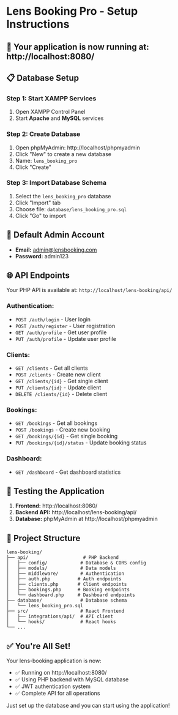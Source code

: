 # Lens Booking Pro - Setup Instructions

## 🚀 **Your application is now running at: http://localhost:8080/**

## 📋 **Database Setup**

### Step 1: Start XAMPP Services
1. Open XAMPP Control Panel
2. Start **Apache** and **MySQL** services

### Step 2: Create Database
1. Open phpMyAdmin: http://localhost/phpmyadmin
2. Click "New" to create a new database
3. Name: `lens_booking_pro`
4. Click "Create"

### Step 3: Import Database Schema
1. Select the `lens_booking_pro` database
2. Click "Import" tab
3. Choose file: `database/lens_booking_pro.sql`
4. Click "Go" to import

## 🔐 **Default Admin Account**
- **Email:** admin@lensbooking.com
- **Password:** admin123

## 🌐 **API Endpoints**
Your PHP API is available at: `http://localhost/lens-booking/api/`

### Authentication:
- `POST /auth/login` - User login
- `POST /auth/register` - User registration
- `GET /auth/profile` - Get user profile
- `PUT /auth/profile` - Update user profile

### Clients:
- `GET /clients` - Get all clients
- `POST /clients` - Create new client
- `GET /clients/{id}` - Get single client
- `PUT /clients/{id}` - Update client
- `DELETE /clients/{id}` - Delete client

### Bookings:
- `GET /bookings` - Get all bookings
- `POST /bookings` - Create new booking
- `GET /bookings/{id}` - Get single booking
- `PUT /bookings/{id}/status` - Update booking status

### Dashboard:
- `GET /dashboard` - Get dashboard statistics

## 🔧 **Testing the Application**

1. **Frontend:** http://localhost:8080/
2. **Backend API:** http://localhost/lens-booking/api/
3. **Database:** phpMyAdmin at http://localhost/phpmyadmin

## 📁 **Project Structure**
```
lens-booking/
├── api/                    # PHP Backend
│   ├── config/            # Database & CORS config
│   ├── models/            # Data models
│   ├── middleware/        # Authentication
│   ├── auth.php          # Auth endpoints
│   ├── clients.php       # Client endpoints
│   ├── bookings.php      # Booking endpoints
│   └── dashboard.php     # Dashboard endpoints
├── database/              # Database schema
│   └── lens_booking_pro.sql
├── src/                   # React Frontend
│   ├── integrations/api/  # API client
│   └── hooks/             # React hooks
└── ...
```

## ✅ **You're All Set!**

Your lens-booking application is now:
- ✅ Running on http://localhost:8080/
- ✅ Using PHP backend with MySQL database
- ✅ JWT authentication system
- ✅ Complete API for all operations

Just set up the database and you can start using the application!